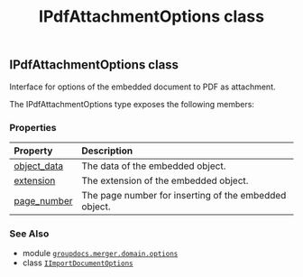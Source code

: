 ﻿---
title: IPdfAttachmentOptions class
second_title: GroupDocs.Merger for Python via .NET API References
description: 
type: docs
url: /python-net/groupdocs.merger.domain.options/ipdfattachmentoptions/
is_root: false
weight: 200
---

## IPdfAttachmentOptions class

Interface for options of the embedded document to PDF as attachment.



The IPdfAttachmentOptions type exposes the following members:

### Properties
| Property | Description |
| :- | :- |
| [object_data](/merger/python-net/groupdocs.merger.domain.options/ipdfattachmentoptions/object_data) | The data of the embedded object. |
| [extension](/merger/python-net/groupdocs.merger.domain.options/ipdfattachmentoptions/extension) | The extension of the embedded object. |
| [page_number](/merger/python-net/groupdocs.merger.domain.options/ipdfattachmentoptions/page_number) | The page number for inserting of the embedded object. |



### See Also
* module [`groupdocs.merger.domain.options`](..)
* class [`IImportDocumentOptions`](/merger/python-net/groupdocs.merger.domain.options/iimportdocumentoptions)

